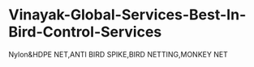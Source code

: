 # Vinayak-Global-Services-Best-In-Bird-Control-Services
Nylon&amp;HDPE NET,ANTI BIRD SPIKE,BIRD NETTING,MONKEY NET
